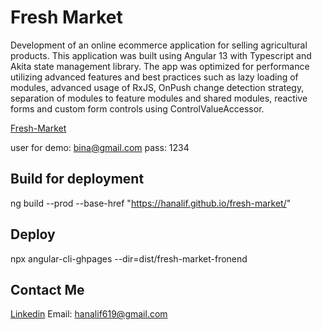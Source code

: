 # Fresh Market
Development of an online ecommerce application for selling agricultural products.
This application was built using Angular 13 with Typescript and Akita state management library.
	The app was optimized for performance utilizing advanced features and
best practices such as lazy loading of modules, advanced usage of RxJS, OnPush change detection strategy, separation of modules to feature modules and shared modules, reactive forms and custom form controls using ControlValueAccessor.



[Fresh-Market](https://hanalif.github.io/fresh-market/ "Fresh-Market")

user for demo:
bina@gmail.com
pass: 1234 


## Build for deployment
ng build --prod --base-href "https://hanalif.github.io/fresh-market/"

## Deploy
npx angular-cli-ghpages --dir=dist/fresh-market-fronend

## Contact Me

[Linkedin](httphttps://www.linkedin.com/in/hana-lipschutz:// "Linkedin")
Email:   hanalif619@gmail.com 	




